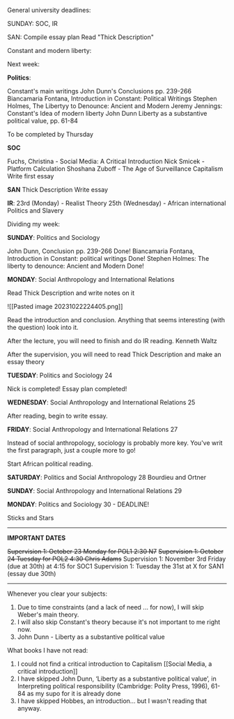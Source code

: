 General university deadlines:

SUNDAY: SOC, IR

SAN: Compile essay plan
Read "Thick Description"

Constant and modern liberty:



Next week:

**Politics**:

Constant's main writings
John Dunn's Conclusions pp. 239-266
Biancamaria Fontana, Introduction in Constant: Political Writings
Stephen Holmes, The Libertyy to Denounce: Ancient and Modern
Jeremy Jennings: Constant's Idea of modern liberty
John Dunn Liberty as a substantive political value, pp. 61-84

To be completed by Thursday

**SOC**

Fuchs, Christina - Social Media: A Critical Introduction
Nick Smicek - Platform Calculation
Shoshana Zuboff - The Age of Surveillance Capitalism
Write first essay

**SAN**
Thick Description
Write essay

**IR**:
23rd (Monday) - Realist Theory
25th (Wednesday) - African international Politics and Slavery

Dividing my week:

**SUNDAY**: Politics and Sociology

John Dunn, Conclusion pp. 239-266 Done!
Biancamaria Fontana, Introduction in Constant: political writings Done!
Stephen Holmes: The liberty to denounce: Ancient and Modern Done!

**MONDAY**: Social Anthropology and International Relations

Read Thick Description and write notes on it

![[Pasted image 20231022224405.png]]

Read the introduction and conclusion. Anything that seems interesting (with the question) look into it.

After the lecture, you will need to finish and do IR reading.
Kenneth Waltz

After the supervision, you will need to read Thick Description and make an essay theory


**TUESDAY**: Politics and Sociology 24

Nick is completed!
Essay plan completed!

**WEDNESDAY**: Social Anthropology and International Relations 25

After reading, begin to write essay.


**FRIDAY**: Social Anthropology and International Relations 27

Instead of social anthropology, sociology is probably more key.
You've writ the first paragraph, just a couple more to go!

Start African political reading.

**SATURDAY**: Politics and Social Anthropology 28
Bourdieu and Ortner

**SUNDAY**: Social Anthropology and International Relations 29

**MONDAY**: Politics and Sociology 30 - DEADLINE!


Sticks and Stars

---
**IMPORTANT DATES**

~~Supervision 1: October 23 Monday for POL1 2:30 N7~~
~~Supervision 1: October 24 Tuesday for POL2 4:30 Chris Adams~~
Supervision 1: November 3rd Friday (due at 30th) at 4:15 for SOC1
Supervision 1: Tuesday the 31st at X for SAN1 (essay due 30th)



---
Whenever you clear your subjects:
1. Due to time constraints (and a lack of need ... for now), I will skip Weber's main theory.
2. I will also skip Constant's theory because it's not important to me right now.
3. John Dunn - Liberty as a substantive political value

What books I have not read:
1. I could not find a critical introduction to Capitalism [[Social Media, a critical introduction]]
2. I have skipped John Dunn, ‘Liberty as a substantive political value’, in Interpreting political responsibility (Cambridge: Polity Press, 1996), 61-84 as my supo for it is already done
3. I have skipped Hobbes, an introduction... but I wasn't reading that anyway.